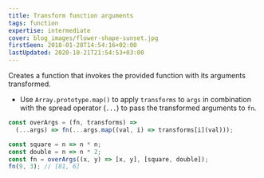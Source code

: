 ```yaml
---
title: Transform function arguments
tags: function
expertise: intermediate
cover: blog_images/flower-shape-sunset.jpg
firstSeen: 2018-01-28T14:54:16+02:00
lastUpdated: 2020-10-21T21:54:53+03:00
---
```


Creates a function that invokes the provided function with its arguments transformed.

- Use `Array.prototype.map()` to apply `transforms` to `args` in combination with the spread operator (`...`) to pass the transformed arguments to `fn`.

```js
const overArgs = (fn, transforms) =>
  (...args) => fn(...args.map((val, i) => transforms[i](val)));
```

```js
const square = n => n * n;
const double = n => n * 2;
const fn = overArgs((x, y) => [x, y], [square, double]);
fn(9, 3); // [81, 6]
```
